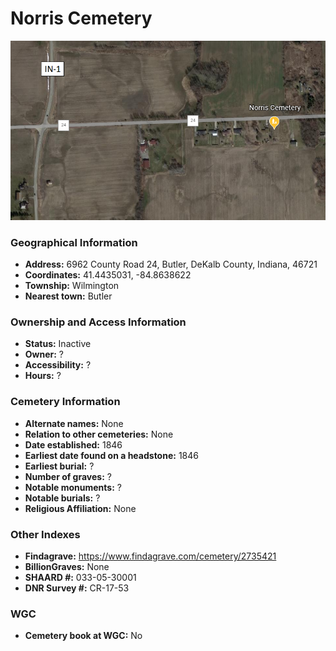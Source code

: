 # Norris Cemetery

![Norris Cemetery on Google Earth](https://github.com/FyoAtEPL/DeKalbCemeteries/blob/main/images/mapImages/NorrisEarth.png "Norris Cemetery on Google Earth")

### Geographical Information
- **Address:** 6962 County Road 24, Butler, DeKalb County, Indiana, 46721
- **Coordinates:** 41.4435031, -84.8638622
- **Township:** Wilmington
- **Nearest town:** Butler

### Ownership and Access Information
- **Status:** Inactive
- **Owner:** ?
- **Accessibility:** ?
- **Hours:** ?

### Cemetery Information
- **Alternate names:** None
- **Relation to other cemeteries:** None
- **Date established:** 1846
- **Earliest date found on a headstone:** 1846
- **Earliest burial:** ?
- **Number of graves:** ?
- **Notable monuments:** ?
- **Notable burials:** ?
- **Religious Affiliation:** None

### Other Indexes
- **Findagrave:** https://www.findagrave.com/cemetery/2735421
- **BillionGraves:** None
- **SHAARD #:** 033-05-30001
- **DNR Survey #:** CR-17-53


### WGC
- **Cemetery book at WGC:** No
